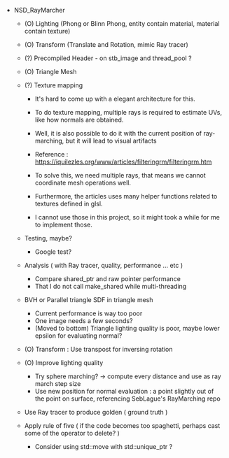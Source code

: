 * NSD_RayMarcher
    * (O) Lighting (Phong or Blinn Phong, entity contain material, material contain texture)
    * (O) Transform (Translate and Rotation, mimic Ray tracer)
    * (?) Precompiled Header - on stb_image and thread_pool ?
    * (O) Triangle Mesh
    * (?) Texture mapping
        * It's hard to come up with a elegant architecture for this.
        * To do texture mapping, multiple rays is required to estimate UVs, like how normals are obtained.

        * Well, it is also possible to do it with the current position of ray-marching, but it will lead to visual artifacts
        * Reference : https://iquilezles.org/www/articles/filteringrm/filteringrm.htm

        * To solve this, we need multiple rays, that means we cannot coordinate mesh operations well.
        * Furthermore, the articles uses many helper functions related to textures defined in glsl.
        * I cannot use those in this project, so it might took a while for me to implement those.

    * Testing, maybe?
        * Google test?

    * Analysis ( with Ray tracer, quality, performance ... etc )
        * Compare shared_ptr and raw pointer performance
        * That I do not call make_shared while multi-threading

    * BVH or Parallel triangle SDF in triangle mesh
        * Current performance is way too poor
        * One image needs a few seconds?
        * (Moved to bottom) Triangle lighting quality is poor, maybe lower epsilon for evaluating normal?

    * (O) Transform : Use transpost for inversing rotation

    * (O) Improve lighting quality
        * Try sphere marching? -> compute every distance and use as ray march step size
        * Use new position for normal evaluation : a point slightly out of the point on surface, referencing SebLague's RayMarching repo

    * Use Ray tracer to produce golden ( ground truth )

    * Apply rule of five ( if the code becomes too spaghetti, perhaps cast some of the operator to delete? )
        * Consider using std::move with std::unique_ptr ?